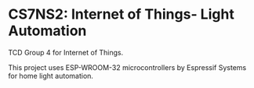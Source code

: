 # CS7NS2: Internet of Things- Light Automation

TCD Group 4 for Internet of Things.

This project uses ESP-WROOM-32 microcontrollers by Espressif Systems for home light automation.


